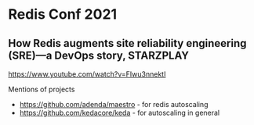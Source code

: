 # Redis Conf 2021

## How Redis augments site reliability engineering (SRE)—a DevOps story, STARZPLAY

https://www.youtube.com/watch?v=FIwu3nnektI

Mentions of projects
- https://github.com/adenda/maestro - for redis autoscaling
- https://github.com/kedacore/keda - for autoscaling in general
